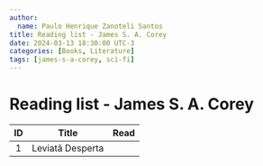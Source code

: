 ```yaml
---
author:
  name: Paulo Henrique Zanoteli Santos
title: Reading list - James S. A. Corey
date: 2024-03-13 18:30:00 UTC-3
categories: [Books, Literature]
tags: [james-s-a-corey, sci-fi]
---
```


# Reading list - James S. A. Corey

| ID  | Title            | Read |
|:---:| ---------------- |:----:|
| 1   | Leviatã Desperta |      |
